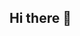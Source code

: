 ## Hi there 👋

<!--
**👋 Hi, I'm Harshitha!
Welcome to my GitHub repository! I’m a Master’s student in Information Management at the University of Maryland, College Park, with a passion for transforming data into impactful insights. With a background in data science, database design, and big data infrastructure, I enjoy exploring innovative ways to solve complex problems using data-driven approaches.

📚 Academic Background
Master’s in Information Management

University of Maryland, College Park
Aug 2022 - Dec 2024
GPA: 4.0
Coursework includes: Data Science & Analytics, Big Data Infrastructure, Data Visualization, Data Quality & Governance, and more.
Bachelor of Engineering in Computer Science

Visveswaraya Technological University, Bangalore, India
Sept 2012 - Jun 2016
Key Courses: Design and Analysis of Algorithms, Data Structures, Software Engineering.
💼 Professional Experience
I bring hands-on experience from roles in data quality assurance, automation, and project management at Accenture and Marriott International, as well as my current apprenticeship with DGPO. My experiences span a wide range of tasks, from designing ETL pipelines to conducting data analysis and automation for QA testing.

Graduate Teaching Assistant at University of Maryland
Data Quality Assurance Engineer at Marriott International
Apprentice at Data Governance Professionals Organization
💻 Technical Skills
Programming Languages: Groovy, Python, JavaScript
Data Analysis & Visualization: R, MS Excel, Power BI, Tableau, Looker
Database & Cloud Platforms: MySQL, MS SQL Server, MongoDB, GCP, AWS, Microsoft Azure
Automation & QA Testing: Postman, ReadyAPI, Selenium
Project Management & CI/CD Tools: Jira, Trello, Jenkins, Git
📊 Featured Projects
Here are some of my recent projects:

Cricbuzz ETL Pipeline
Built an ETL pipeline leveraging GCP to automate data extraction, transformation, and visualization of cricket data with Looker Studio.

Employee Attrition Analysis
Analyzed employee turnover using machine learning models in R, achieving a high prediction accuracy.

Goodreads Data Visualization
Created interactive dashboards in Tableau and Excel to visualize trends in book ratings and reviews.

MediTrack Database Management System
Developed a MySQL-based system for managing pharmaceutical inventory, improving operational efficiency by 30%.

🌐 Let’s Connect!
Feel free to explore my repositories, and reach out if you’d like to discuss potential collaborations, data science, or career opportunities.

Email: harshi07@umd.edu
LinkedIn: LinkedIn Profile
Thank you for visiting! 😊
-->
